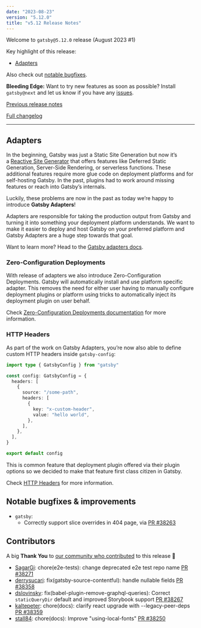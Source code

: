 ```yaml
---
date: "2023-08-23"
version: "5.12.0"
title: "v5.12 Release Notes"
---
```


Welcome to `gatsby@5.12.0` release (August 2023 #1)

Key highlight of this release:

- [Adapters](#adapters)

Also check out [notable bugfixes](#notable-bugfixes--improvements).

**Bleeding Edge:** Want to try new features as soon as possible? Install `gatsby@next` and let us know if you have any [issues](https://github.com/gatsbyjs/gatsby/issues).

[Previous release notes](/docs/reference/release-notes/v5.11)

[Full changelog][full-changelog]

---

## Adapters

In the beginning, Gatsby was just a Static Site Generation but now it’s a [Reactive Site Generator](https://www.gatsbyjs.com/blog/re-introducing-gatsby-a-reactive-site-generator) that offers features like Deferred Static Generation, Server-Side Rendering, or serverless functions. These additional features require more glue code on deployment platforms and for self-hosting Gatsby. In the past, plugins had to work around missing features or reach into Gatsby’s internals.

Luckily, these problems are now in the past as today we’re happy to introduce **Gatsby Adapters**!

Adapters are responsible for taking the production output from Gatsby and turning it into something your deployment platform understands. We want to make it easier to deploy and host Gatsby on your preferred platform and Gatsby Adapters are a huge step towards that goal.

Want to learn more? Head to the [Gatsby adapters docs](/docs/how-to/previews-deploys-hosting/adapters).

### Zero-Configuration Deployments

With release of adapters we also introduce Zero-Configuration Deployments. Gatsby will automatically install and use platform specific adapter. This removes the need for either user having to manually configure deployment plugins or platform using tricks to automatically inject its deployment plugin on user behalf.

Check [Zero-Configuration Deployments documentation](/docs/how-to/previews-deploys-hosting/zero-configuration-deployments/) for more information.

### HTTP Headers

As part of the work on Gatsby Adapters, you’re now also able to define custom HTTP headers inside `gatsby-config`:

```ts
import type { GatsbyConfig } from "gatsby"

const config: GatsbyConfig = {
  headers: [
    {
      source: "/some-path",
      headers: [
        {
          key: "x-custom-header",
          value: "hello world",
        },
      ],
    },
  ],
}

export default config
```

This is common feature that deployment plugin offered via their plugin options so we decided to make that feature first class citizen in Gatsby.

Check [HTTP Headers](/docs/how-to/previews-deploys-hosting/headers/) for more information.

## Notable bugfixes & improvements

- `gatsby`:
  - Correctly support slice overrides in 404 page, via [PR #38263](https://github.com/gatsbyjs/gatsby/pull/38358)

## Contributors

A big **Thank You** to [our community who contributed][full-changelog] to this release 💜

- [SagarGi](https://github.com/SagarGi): chore(e2e-tests): change deprecated e2e test repo name [PR #38271](https://github.com/gatsbyjs/gatsby/pull/38271)
- [derrysucari](https://github.com/derrysucari): fix(gatsby-source-contentful): handle nullable fields [PR #38358](https://github.com/gatsbyjs/gatsby/pull/38358)
- [dslovinsky](https://github.com/dslovinsky): fix(babel-plugin-remove-graphql-queries): Correct `staticQueryDir` default and improved Storybook support [PR #38267](https://github.com/gatsbyjs/gatsby/pull/38267)
- [kaltepeter](https://github.com/kaltepeter): chore(docs): clarify react upgrade with --legacy-peer-deps [PR #38359](https://github.com/gatsbyjs/gatsby/pull/38359)
- [stall84](https://github.com/stall84): chore(docs): Improve "using-local-fonts" [PR #38250](https://github.com/gatsbyjs/gatsby/pull/38250)

[full-changelog]: https://github.com/gatsbyjs/gatsby/compare/gatsby@5.12.0-next.0...gatsby@5.12.0
